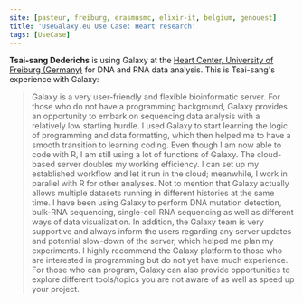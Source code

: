 ```yaml
---
site: [pasteur, freiburg, erasmusmc, elixir-it, belgium, genouest]
title: 'UseGalaxy.eu Use Case: Heart research'
tags: [UseCase]
---
```


__Tsai-sang Dederichs__ is using Galaxy at the [Heart Center, University of Freiburg (Germany)](https://ims.uniklinik-freiburg.de/en/medical-services/clinics-and-divisions/heart-center-university-of-freiburg.html) for DNA and RNA data analysis. This is Tsai-sang's experience with Galaxy:
 

> Galaxy is a very user-friendly and flexible bioinformatic server. For those who do not have a programming background, Galaxy provides an opportunity to embark on sequencing data analysis with a relatively low starting hurdle.
I used Galaxy to start learning the logic of programming and data formatting, which then helped me to have a smooth transition to learning coding.
Even though I am now able to code with R, I am still using a lot of functions of Galaxy. The cloud-based server doubles my working efficiency. I can set up my established workflow and let it run in the cloud; meanwhile, I work in parallel with R for other analyses. Not to mention that Galaxy actually allows multiple datasets running in different histories at the same time.
I have been using Galaxy to perform DNA mutation detection, bulk-RNA sequencing, single-cell RNA sequencing as well as different ways of data visualization. 
In addition, the Galaxy team is very supportive and always inform the users regarding any server updates and potential slow-down of the server, which helped me plan my experiments.
I highly recommend the Galaxy platform to those who are interested in programming but do not yet have much experience. For those who can program, Galaxy can also provide opportunities to explore different tools/topics you are not aware of as well as speed up your project.

